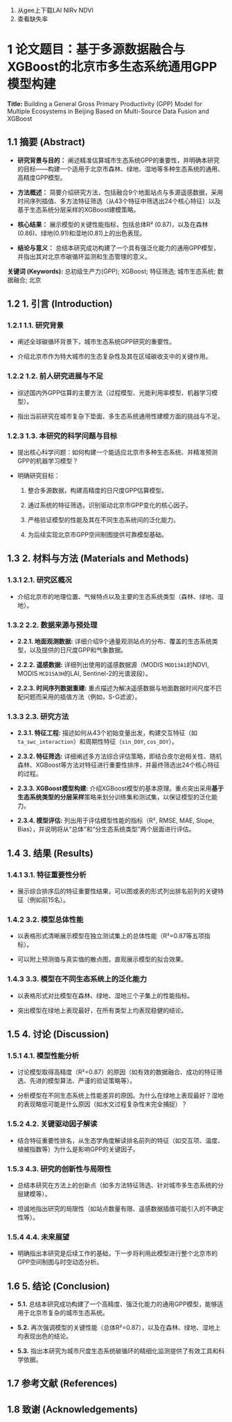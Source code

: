 1. 从gee上下载LAI NIRv NDVI
2. 查看缺失率

# 1 **论文题目：基于多源数据融合与XGBoost的北京市多生态系统通用GPP模型构建**

**Title:** Building a General Gross Primary Productivity (GPP) Model for Multiple Ecosystems in Beijing Based on Multi-Source Data Fusion and XGBoost

## 1.1 **摘要 (Abstract)**

- **研究背景与目的：** 阐述精准估算城市生态系统GPP的重要性，并明确本研究的目标——构建一个适用于北京市森林、绿地、湿地等多种生态系统的通用、高精度GPP模型。
    
- **方法概述：** 简要介绍研究方法，包括融合9个地面站点与多源遥感数据，采用时间序列插值、多方法特征筛选（从43个特征中筛选出24个核心特征）以及基于生态系统分层采样的XGBoost建模策略。
    
- **核心结果：** 展示模型的关键性能指标，包括总体R² (0.87)，以及在森林(0.86)、绿地(0.91)和湿地(0.81)上的出色表现。
    
- **结论与意义：** 总结本研究成功构建了一个具有强泛化能力的通用GPP模型，并指出其对北京市碳循环监测和生态管理的意义。
    

**关键词 (Keywords):** 总初级生产力(GPP); XGBoost; 特征筛选; 城市生态系统; 数据融合; 北京

## 1.2 **1. 引言 (Introduction)**

### 1.2.1 **1.1. 研究背景**

- 阐述全球碳循环背景下，城市生态系统GPP研究的重要性。
    
- 介绍北京市作为特大城市的生态复杂性及其在区域碳收支中的关键作用。
    

### 1.2.2 **1.2. 前人研究进展与不足**

- 综述国内外GPP估算的主要方法（过程模型、光能利用率模型、机器学习模型）。
    
- 指出当前研究在城市复杂下垫面、多生态系统通用性建模方面的挑战与不足。
    

### 1.2.3 **1.3. 本研究的科学问题与目标**

- 提出核心科学问题：如何构建一个能适应北京市多种生态系统、并精准预测GPP的机器学习模型？
    
- 明确研究目标：
    
    1. 整合多源数据，构建高精度的日尺度GPP估算模型。
        
    2. 通过系统的特征筛选，识别驱动北京市GPP变化的核心因子。
        
    3. 严格验证模型的性能及其在不同生态系统间的泛化能力。
        
    4. 为后续实现北京市GPP空间制图提供可靠模型基础。
        

## 1.3 **2. 材料与方法 (Materials and Methods)**

### 1.3.1 **2.1. 研究区概况**

- 介绍北京市的地理位置、气候特点以及主要的生态系统类型（森林、绿地、湿地）。
    

### 1.3.2 **2.2. 数据来源与预处理**

- **2.2.1. 地面观测数据:** 详细介绍9个通量观测站点的分布、覆盖的生态系统类型，以及提供的日尺度GPP和气象数据。
    
- **2.2.2. 遥感数据:** 详细列出使用的遥感数据源（MODIS `MOD13A1`的NDVI, MODIS `MCD15A3H`的LAI, Sentinel-2的光谱波段）。
    
- **2.2.3. 时间序列数据重建:** 重点描述为解决遥感数据与地面数据时间尺度不匹配问题而采用的插值方法（例如，S-G滤波）。
    

### 1.3.3 **2.3. 研究方法**

- **2.3.1. 特征工程:** 描述如何从43个初始变量出发，构建交互特征（如`ta_swc_interaction`）和周期性特征（`sin_DOY`, `cos_DOY`）。
    
- **2.3.2. 特征筛选:** 详细阐述多方法综合评估策略，即结合皮尔逊相关性、随机森林、XGBoost等方法对特征进行重要性排序，并最终筛选出24个核心特征的过程。
    
- **2.3.3. XGBoost模型构建:** 介绍XGBoost模型的基本原理。重点突出采用**基于生态系统类型的分层采样**策略来划分训练集和测试集，以保证模型的泛化能力。
    
- **2.3.4. 模型评估:** 列出用于评估模型性能的指标（R², RMSE, MAE, Slope, Bias），并说明将从“总体”和“分生态系统类型”两个层面进行评估。
    

## 1.4 **3. 结果 (Results)**

### 1.4.1 **3.1. 特征重要性分析**

- 展示综合排序后的特征重要性结果，可以图或表的形式列出排名前列的关键特征（例如前15名）。
    

### 1.4.2 **3.2. 模型总体性能**

- 以表格形式清晰展示模型在独立测试集上的总体性能（R²=0.87等五项指标）。
    
- 可以附上预测值与真实值的散点图，直观展示模型的拟合效果。
    

### 1.4.3 **3.3. 模型在不同生态系统上的泛化能力**

- 以表格形式对比模型在森林、绿地、湿地三个子集上的性能指标。
    
- 突出模型在绿地上表现最好，在所有类型上均表现稳健的结论。
    

## 1.5 **4. 讨论 (Discussion)**

### 1.5.1 **4.1. 模型性能分析**

- 讨论模型取得高精度（R²=0.87）的原因（如有效的数据融合、成功的特征筛选、先进的模型算法、严谨的验证策略等）。
    
- 分析模型在不同生态系统上性能差异的原因。为什么在绿地上表现最好？湿地的表现略低可能是什么原因（如水文过程复杂性未完全捕捉）？
    

### 1.5.2 **4.2. 关键驱动因子解读**

- 结合特征重要性排名，从生态学角度解读排名前列的特征（如交互项、温度、植被指数等）为什么是影响GPP的关键因子。
    

### 1.5.3 **4.3. 研究的创新性与局限性**

- 总结本研究在方法上的创新点（如多方法特征筛选、针对城市多生态系统的分层建模等）。
    
- 坦诚地指出研究的局限性（如站点数量有限、遥感数据插值可能引入的不确定性等）。
    

### 1.5.4 **4.4. 未来展望**

- 明确指出本研究是后续工作的基础，下一步将利用此模型进行整个北京市的GPP空间制图与时空动态分析。
    

## 1.6 **5. 结论 (Conclusion)**

- **5.1.** 总结本研究成功构建了一个高精度、强泛化能力的通用GPP模型，能够适用于北京市复杂的城市生态系统。
    
- **5.2.** 再次强调模型的关键性能（总体R²=0.87），以及在森林、绿地、湿地上均表现出色的结论。
    
- **5.3.** 指出本研究为城市尺度生态系统碳循环的精细化监测提供了有效工具和科学依据。
    

## 1.7 **参考文献 (References)**

## 1.8 **致谢 (Acknowledgements)**